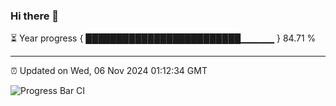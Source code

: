 ### Hi there 👋

⏳ Year progress { █████████████████████████▁▁▁▁▁ } 84.71 %

---

⏰ Updated on Wed, 06 Nov 2024 01:12:34 GMT

![Progress Bar CI](https://github.com/JuvenileQ/Progress-Bar-CI/workflows/main/badge.svg)
